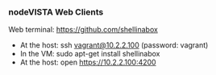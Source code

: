 ### nodeVISTA Web Clients



Web terminal:  https://github.com/shellinabox
* At the host:    ssh vagrant@10.2.2.100  (password: vagrant)
* In the VM:     sudo apt-get install shellinabox
* At the host:  open https://10.2.2.100:4200
